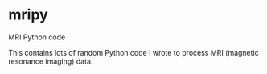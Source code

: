 mripy
=====

MRI Python code


This contains lots of random Python code I wrote to process MRI (magnetic resonance imaging) data.

